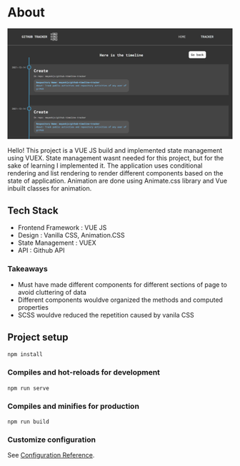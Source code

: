 # About

![Screenshot](project-ss.png)

Hello! This project is a VUE JS build and implemented state management using VUEX. State management wasnt needed
for this project, but for the sake of learning I implemented it.
The application uses conditional rendering and list rendering to render different components based on the state
of application. Animation are done using Animate.css library and Vue inbuilt classes for animation.

## Tech Stack

- Frontend Framework : VUE JS
- Design : Vanilla CSS, Animation.CSS
- State Management : VUEX
- API : Github API

### Takeaways

- Must have made different components for different sections of page to avoid cluttering of data
- Different components wouldve organized the methods and computed properties
- SCSS wouldve reduced the repetition caused by vanila CSS

## Project setup
```
npm install
```

### Compiles and hot-reloads for development
```
npm run serve
```

### Compiles and minifies for production
```
npm run build
```

### Customize configuration
See [Configuration Reference](https://cli.vuejs.org/config/).
